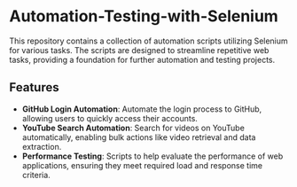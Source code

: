 # Automation-Testing-with-Selenium
This repository contains a collection of automation scripts utilizing Selenium for various tasks. The scripts are designed to streamline repetitive web tasks, providing a foundation for further automation and testing projects.
## Features

- **GitHub Login Automation**: Automate the login process to GitHub, allowing users to quickly access their accounts.
- **YouTube Search Automation**: Search for videos on YouTube automatically, enabling bulk actions like video retrieval and data extraction.
- **Performance Testing**: Scripts to help evaluate the performance of web applications, ensuring they meet required load and response time criteria.
